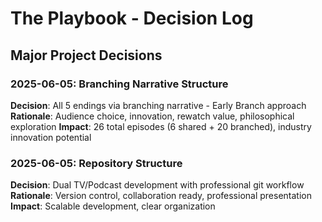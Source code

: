 # The Playbook - Decision Log

## Major Project Decisions

### 2025-06-05: Branching Narrative Structure
**Decision**: All 5 endings via branching narrative - Early Branch approach
**Rationale**: Audience choice, innovation, rewatch value, philosophical exploration
**Impact**: 26 total episodes (6 shared + 20 branched), industry innovation potential

### 2025-06-05: Repository Structure
**Decision**: Dual TV/Podcast development with professional git workflow
**Rationale**: Version control, collaboration ready, professional presentation
**Impact**: Scalable development, clear organization
